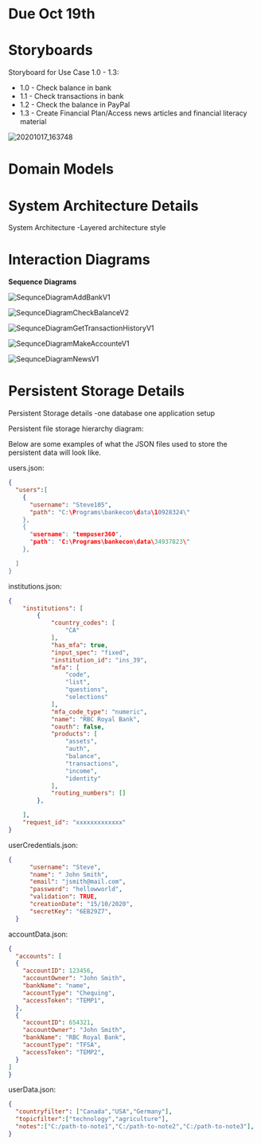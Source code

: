 # Due Oct 19th

# Storyboards

Storyboard for Use Case 1.0 - 1.3:
- 1.0 - Check balance in bank
- 1.1 - Check transactions in bank
- 1.2 - Check the balance in PayPal
- 1.3 - Create Financial Plan/Access news articles and financial literacy material

![20201017_163748](uploads/afd4a43d511e2b36865b84cf19f2a9ac/20201017_163748.jpg)

# Domain Models

# System Architecture Details

System Architecture
-Layered architecture style

# Interaction Diagrams

**Sequence Diagrams**

![SequnceDiagramAddBankV1](uploads/07f5297a61d8b8ab7f2eee746140548f/SequnceDiagramAddBankV1.jpg)

![SequnceDiagramCheckBalanceV2](uploads/9ffa80cb9445394e9b19eaba57e8bbb2/SequnceDiagramCheckBalanceV2.jpg)

![SequnceDiagramGetTransactionHistoryV1](uploads/75bacf3c8ea7ab622749b5de44a5a97f/SequnceDiagramGetTransactionHistoryV1.jpg)

![SequnceDiagramMakeAccounteV1](uploads/fd21543f524aec935ef81136c63ff98f/SequnceDiagramMakeAccounteV1.jpg)

![SequnceDiagramNewsV1](uploads/844281b0bab67e340b3b546e28814ed2/SequnceDiagramNewsV1.jpg)


# Persistent Storage Details

Persistent Storage details
-one database one application setup

Persistent file storage hierarchy diagram:


Below are some examples of what the JSON files used to store the persistent data will look like.

users.json:
```json
{
  "users":[
    {
      "username": "Steve105",
      "path": "C:\Programs\bankecon\data\10928324\"
    },
    {
      "username": "tempuser360",
      "path": "C:\Programs\bankecon\data\34937823\"
    },

  ]
}
```

institutions.json:
```json
{
    "institutions": [
        {
            "country_codes": [
                "CA"
            ],
            "has_mfa": true,
            "input_spec": "fixed",
            "institution_id": "ins_39",
            "mfa": [
                "code",
                "list",
                "questions",
                "selections"
            ],
            "mfa_code_type": "numeric",
            "name": "RBC Royal Bank",
            "oauth": false,
            "products": [
                "assets",
                "auth",
                "balance",
                "transactions",
                "income",
                "identity"
            ],
            "routing_numbers": []
        },

    ],
    "request_id": "xxxxxxxxxxxxx"
}
```
userCredentials.json:
```json
{
      "username": "Steve",
      "name": " John Smith",
      "email": "jsmith@mail.com",
      "password": "hellowworld",
      "validation": TRUE,
      "creationDate": "15/10/2020",
      "secretKey": "6EB29Z7",
  }
```

accountData.json:
```json
{
  "accounts": [
  {
    "accountID": 123456,
    "accountOwner": "John Smith",
    "bankName": "name",
    "accountType": "Chequing",
    "accessToken": "TEMP1",
  },
  {
    "accountID": 654321,
    "accountOwner": "John Smith",
    "bankName": "RBC Royal Bank",
    "accountType": "TFSA",
    "accessToken": "TEMP2",
  }
]
}
```

userData.json:
```json
{
  "countryfilter": ["Canada","USA","Germany"],
  "topicfilter":["technology","agriculture"],
  "notes":["C:/path-to-note1","C:/path-to-note2","C:/path-to-note3"],
}
```